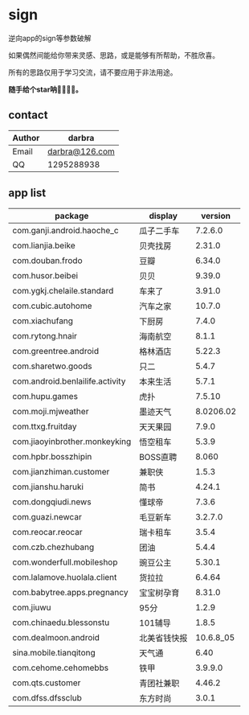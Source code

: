 # sign
逆向app的sign等参数破解

如果偶然间能给你带来灵感、思路，或是能够有所帮助，不胜欣喜。

所有的思路仅用于学习交流，请不要应用于非法用途。

**随手给个star呐🌟🌟🌟🌟。**

## contact

| Author | darbra |
| --- | --- |
| Email | darbra@126.com |
| QQ | 1295288938 |

## app list

| package | display | version |
| --- | --- | --- |
| com.ganji.android.haoche_c | 瓜子二手车 | 7.2.6.0 |
| com.lianjia.beike | 贝壳找房 | 2.31.0 |
| com.douban.frodo | 豆瓣 | 6.34.0 |
| com.husor.beibei | 贝贝 | 9.39.0 |
| com.ygkj.chelaile.standard | 车来了 | 3.91.0 |
| com.cubic.autohome | 汽车之家 | 10.7.0 |
| com.xiachufang | 下厨房 | 7.4.0 |
| com.rytong.hnair | 海南航空 | 8.1.1 |
| com.greentree.android | 格林酒店 | 5.22.3 |
| com.sharetwo.goods | 只二 | 5.4.7 |
| com.android.benlailife.activity | 本来生活 | 5.7.1 |
| com.hupu.games | 虎扑 | 7.5.10 |
| com.moji.mjweather | 墨迹天气 | 8.0206.02 |
| com.ttxg.fruitday | 天天果园 | 7.9.0 |
| com.jiaoyinbrother.monkeyking | 悟空租车 | 5.3.9 |
| com.hpbr.bosszhipin | BOSS直聘 | 8.060 |
| com.jianzhiman.customer | 兼职侠 | 1.5.3 |
| com.jianshu.haruki | 简书 | 4.24.1 |
| com.dongqiudi.news | 懂球帝 | 7.3.6 |
| com.guazi.newcar | 毛豆新车 | 3.2.7.0 |
| com.reocar.reocar | 瑞卡租车 | 3.5.4 |
| com.czb.chezhubang | 团油 | 5.4.4 |
| com.wonderfull.mobileshop | 豌豆公主 | 5.30.1 |
| com.lalamove.huolala.client | 货拉拉 | 6.4.64 |
| com.babytree.apps.pregnancy | 宝宝树孕育 | 8.31.0 |
| com.jiuwu | 95分 | 1.2.9 |
| com.chinaedu.blessonstu | 101辅导 | 1.8.5 |
| com.dealmoon.android | 北美省钱快报 | 10.6.8_05 |
| sina.mobile.tianqitong | 天气通 | 6.40 |
| com.cehome.cehomebbs | 铁甲 | 3.9.9.0 |
| com.qts.customer | 青团社兼职 | 4.46.2 |
| com.dfss.dfssclub | 东方时尚 | 3.0.1 |
